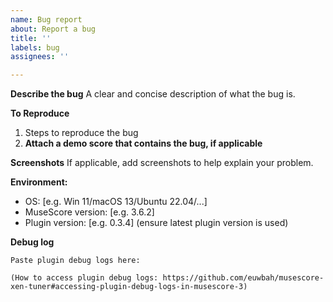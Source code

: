 ```yaml
---
name: Bug report
about: Report a bug
title: ''
labels: bug
assignees: ''

---
```


**Describe the bug**
A clear and concise description of what the bug is.

**To Reproduce**

1. Steps to reproduce the bug
2.  **Attach a demo score that contains the bug, if applicable**

**Screenshots**
If applicable, add screenshots to help explain your problem.

**Environment:**
 - OS: [e.g. Win 11/macOS 13/Ubuntu 22.04/...]
- MuseScore version: [e.g. 3.6.2]
- Plugin version: [e.g. 0.3.4] (ensure latest plugin version is used)

**Debug log**

```
Paste plugin debug logs here:

(How to access plugin debug logs: https://github.com/euwbah/musescore-xen-tuner#accessing-plugin-debug-logs-in-musescore-3)
```

